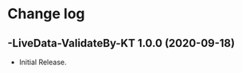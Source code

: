 # Change log

-LiveData-ValidateBy-KT 1.0.0 (2020-09-18)
--------------------------------

- Initial Release.